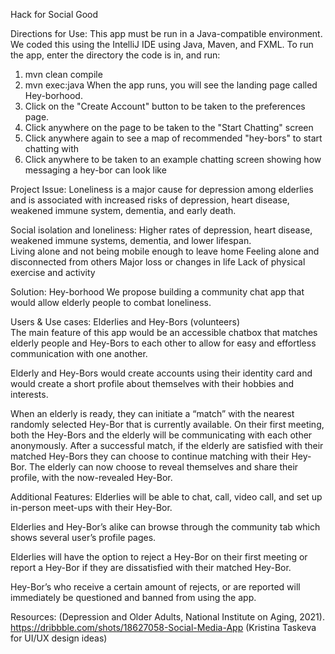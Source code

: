 Hack for Social Good

Directions for Use:
This app must be run in a Java-compatible environment. We coded this using the IntelliJ IDE using Java, Maven, and FXML. 
To run the app, enter the directory the code is in, and run:
1) mvn clean compile
2) mvn exec:java
When the app runs, you will see the landing page called Hey-borhood.
3) Click on the "Create Account" button to be taken to the preferences page.
4) Click anywhere on the page to be taken to the "Start Chatting" screen
5) Click anywhere again to see a map of recommended "hey-bors" to start chatting with
6) Click anywhere to be taken to an example chatting screen showing how messaging a hey-bor can look like

Project Issue:
Loneliness is a major cause for depression among elderlies and is associated with increased risks of depression, heart disease, weakened immune system, dementia, and early death. 


Social isolation and loneliness:
Higher rates of depression, heart disease, weakened immune systems, dementia, and lower lifespan.  
Living alone and not being mobile enough to leave home 
Feeling alone and disconnected from others 
Major loss or changes in life 
Lack of physical exercise and activity 


Solution: Hey-borhood
We propose building a community chat app that would allow elderly people to combat loneliness.

Users & Use cases: Elderlies and Hey-Bors (volunteers)	
The main feature of this app would be an accessible chatbox that matches elderly people and Hey-Bors to each other to allow for easy and effortless communication with one another. 

Elderly and Hey-Bors would create accounts using their identity card and would create a short profile about themselves with their hobbies and interests.

When an elderly is ready, they can initiate a “match” with the nearest randomly selected Hey-Bor that is currently available. On their first meeting, both the Hey-Bors and the elderly will be communicating with each other anonymously. After a successful match, if the elderly are satisfied with their matched Hey-Bors they can choose to continue matching with their Hey-Bor. The elderly can now choose to reveal themselves and share their profile, with the now-revealed Hey-Bor. 


Additional Features:
Elderlies will be able to chat, call, video call, and set up in-person meet-ups with their Hey-Bor. 

Elderlies and Hey-Bor’s alike can browse through the community tab which shows several user’s profile pages.

Elderlies will have the option to reject a Hey-Bor on their first meeting or report a Hey-Bor if they are dissatisfied with their matched Hey-Bor.

Hey-Bor’s who receive a certain amount of rejects, or are reported will immediately be questioned and banned from using the app. 

 
Resources:
(Depression and Older Adults, National Institute on Aging, 2021).
https://dribbble.com/shots/18627058-Social-Media-App (Kristina Taskeva for UI/UX design ideas)
